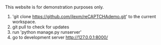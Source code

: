 This website is for demonstration purposes only.

1. 'git clone https://github.com/jlexm/reCAPTCHAdemo.git' to the current workspace.
2. git pull to check for updates
3. run 'python manage.py runserver' 
4. go to development server http://127.0.0.1:8000/
